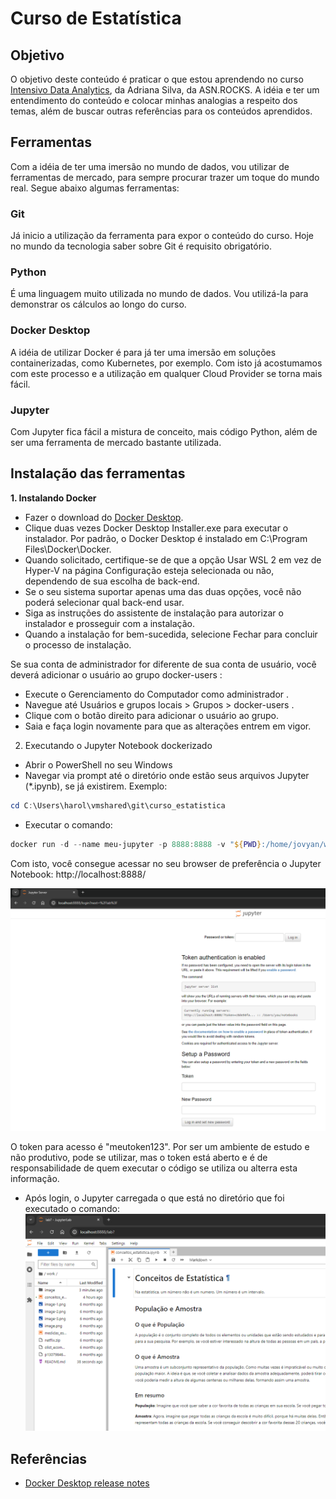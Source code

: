 # Curso de Estatística

## Objetivo

O objetivo deste conteúdo é praticar o que estou aprendendo no curso [Intensivo Data Analytics](https://asn.rocks/ida/), da Adriana Silva, da ASN.ROCKS. A idéia e ter um entendimento do conteúdo e colocar minhas analogias a respeito dos temas, além de buscar outras referências para os conteúdos aprendidos.

## Ferramentas

Com a idéia de ter uma imersão no mundo de dados, vou utilizar de ferramentas de mercado, para sempre procurar trazer um toque do mundo real. Segue abaixo algumas ferramentas:

### Git

Já inicio a utilização da ferramenta para expor o conteúdo do curso. Hoje no mundo da tecnologia saber sobre Git é requisito obrigatório.

### Python

É uma linguagem muito utilizada no mundo de dados. Vou utilizá-la para demonstrar os cálculos ao longo do curso.

### Docker Desktop

A idéia de utilizar Docker é para já ter uma imersão em soluções containerizadas, como Kubernetes, por exemplo. Com isto já acostumamos com este processo e a utilização em qualquer Cloud Provider se torna mais fácil.

### Jupyter

Com Jupyter fica fácil a mistura de conceito, mais código Python, além de ser uma ferramenta de mercado bastante utilizada.

## Instalação das ferramentas

**1. Instalando Docker**

- Fazer o download do [Docker Desktop](https://desktop.docker.com/win/main/amd64/145265/Docker%20Desktop%20Installer.exe).
- Clique duas vezes Docker Desktop Installer.exe para executar o instalador. Por padrão, o Docker Desktop é instalado em C:\Program Files\Docker\Docker.
- Quando solicitado, certifique-se de que a opção Usar WSL 2 em vez de Hyper-V na página Configuração esteja selecionada ou não, dependendo de sua escolha de back-end.
- Se o seu sistema suportar apenas uma das duas opções, você não poderá selecionar qual back-end usar.
- Siga as instruções do assistente de instalação para autorizar o instalador e prosseguir com a instalação.
- Quando a instalação for bem-sucedida, selecione Fechar para concluir o processo de instalação.

Se sua conta de administrador for diferente de sua conta de usuário, você deverá adicionar o usuário ao grupo docker-users :

- Execute o Gerenciamento do Computador como administrador .
- Navegue até Usuários e grupos locais > Grupos > docker-users .
- Clique com o botão direito para adicionar o usuário ao grupo.
- Saia e faça login novamente para que as alterações entrem em vigor.


2. Executando o Jupyter Notebook dockerizado
- Abrir o PowerShell no seu Windows
- Navegar via prompt até o diretório onde estão seus arquivos Jupyter (*.ipynb), se já existirem. Exemplo:
```powershell
cd C:\Users\harol\vmshared\git\curso_estatistica
```
- Executar o comando:
```powershell
docker run -d --name meu-jupyter -p 8888:8888 -v "${PWD}:/home/jovyan/work" -e JUPYTER_TOKEN='meutoken123' jupyter/base-notebook
```

Com isto, você consegue acessar no seu browser de preferência o Jupyter Notebook: http://localhost:8888/

![jupyter_console](image/README/jupyter_console.png)

O token para acesso é "meutoken123". Por ser um ambiente de estudo e não produtivo, pode se utilizar, mas o token está aberto e é de responsabilidade de quem executar o código se utiliza ou alterra esta informação.

- Após login, o Jupyter carregada o que está no diretório que foi executado o comando:
![jupyter_console2](image/README/jupyter_console2.png)

## Referências

- [Docker Desktop release notes](https://docs.docker.com/desktop/release-notes/)
